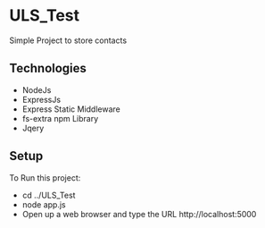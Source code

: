 # ULS_Test
Simple Project to store contacts

## Technologies
* NodeJs
* ExpressJs
* Express Static Middleware
* fs-extra npm Library
* Jqery

## Setup
To Run this project:
* cd ../ULS_Test
* node app.js
* Open up a web browser and type the URL http://localhost:5000
